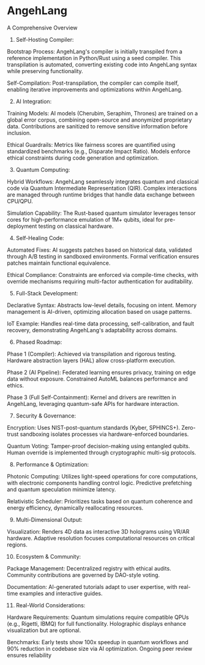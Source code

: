 # AngehLang
 A Comprehensive Overview

1. Self-Hosting Compiler:

Bootstrap Process: AngehLang's compiler is initially transpiled from a reference implementation in Python/Rust using a seed compiler. This transpilation is automated, converting existing code into AngehLang syntax while preserving functionality.

Self-Compilation: Post-transpilation, the compiler can compile itself, enabling iterative improvements and optimizations within AngehLang.

2. AI Integration:

Training Models: AI models (Cherubim, Seraphim, Thrones) are trained on a global error corpus, combining open-source and anonymized proprietary data. Contributions are sanitized to remove sensitive information before inclusion.

Ethical Guardrails: Metrics like fairness scores are quantified using standardized benchmarks (e.g., Disparate Impact Ratio). Models enforce ethical constraints during code generation and optimization.

3. Quantum Computing:

Hybrid Workflows: AngehLang seamlessly integrates quantum and classical code via Quantum Intermediate Representation (QIR). Complex interactions are managed through runtime bridges that handle data exchange between CPU/QPU.

Simulation Capability: The Rust-based quantum simulator leverages tensor cores for high-performance emulation of 1M+ qubits, ideal for pre-deployment testing on classical hardware.

4. Self-Healing Code:

Automated Fixes: AI suggests patches based on historical data, validated through A/B testing in sandboxed environments. Formal verification ensures patches maintain functional equivalence.

Ethical Compliance: Constraints are enforced via compile-time checks, with override mechanisms requiring multi-factor authentication for auditability.

5. Full-Stack Development:

Declarative Syntax: Abstracts low-level details, focusing on intent. Memory management is AI-driven, optimizing allocation based on usage patterns.

IoT Example: Handles real-time data processing, self-calibration, and fault recovery, demonstrating AngehLang's adaptability across domains.

6. Phased Roadmap:

Phase 1 (Compiler): Achieved via transpilation and rigorous testing. Hardware abstraction layers (HAL) allow cross-platform execution.

Phase 2 (AI Pipeline): Federated learning ensures privacy, training on edge data without exposure. Constrained AutoML balances performance and ethics.

Phase 3 (Full Self-Containment): Kernel and drivers are rewritten in AngehLang, leveraging quantum-safe APIs for hardware interaction.

7. Security & Governance:

Encryption: Uses NIST-post-quantum standards (Kyber, SPHINCS+). Zero-trust sandboxing isolates processes via hardware-enforced boundaries.

Quantum Voting: Tamper-proof decision-making using entangled qubits. Human override is implemented through cryptographic multi-sig protocols.

8. Performance & Optimization:

Photonic Computing: Utilizes light-speed operations for core computations, with electronic components handling control logic. Predictive prefetching and quantum speculation minimize latency.

Relativistic Scheduler: Prioritizes tasks based on quantum coherence and energy efficiency, dynamically reallocating resources.

9. Multi-Dimensional Output:

Visualization: Renders 4D data as interactive 3D holograms using VR/AR hardware. Adaptive resolution focuses computational resources on critical regions.

10. Ecosystem & Community:

Package Management: Decentralized registry with ethical audits. Community contributions are governed by DAO-style voting.

Documentation: AI-generated tutorials adapt to user expertise, with real-time examples and interactive guides.

11. Real-World Considerations:

Hardware Requirements: Quantum simulations require compatible QPUs (e.g., Rigetti, IBMQ) for full functionality. Holographic displays enhance visualization but are optional.

Benchmarks: Early tests show 100x speedup in quantum workflows and 90% reduction in codebase size via AI optimization. Ongoing peer review ensures reliability
